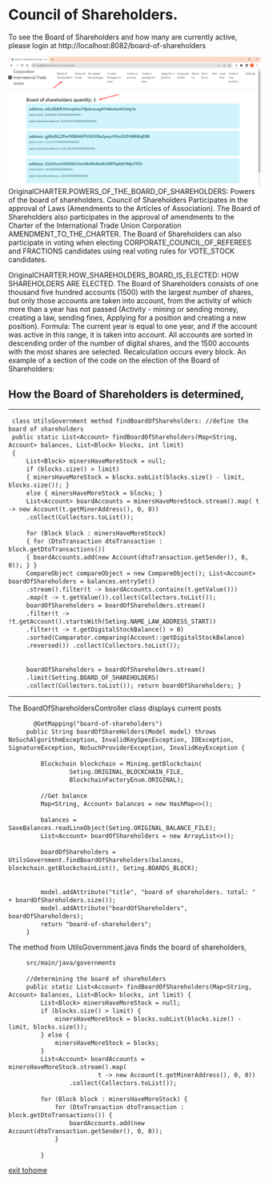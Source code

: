 # Council of Shareholders.

To see the Board of Shareholders and how many are currently active, please login at http://localhost:8082/board-of-shareholders

![Board of Shareholders](../screenshots/board-of-shareholdersEng.png)
OriginalCHARTER.POWERS_OF_THE_BOARD_OF_SHAREHOLDERS: Powers of the board of shareholders.
Council of Shareholders Participates in the approval of Laws (Amendments to the Articles of Association).
The Board of Shareholders also participates in the approval of amendments to the Charter of the International Trade Union Corporation AMENDMENT_TO_THE_CHARTER.
The Board of Shareholders can also participate in voting when electing CORPORATE_COUNCIL_OF_REFEREES and FRACTIONS candidates using
real voting rules for VOTE_STOCK candidates.

OriginalCHARTER.HOW_SHAREHOLDERS_BOARD_IS_ELECTED: HOW SHAREHOLDERS ARE ELECTED.
The Board of Shareholders consists of one thousand five hundred accounts (1500) with the largest number of shares,
but only those accounts are taken into account, from the activity of which more than a year has not passed (Activity - mining or sending money, creating a law, sending fines,
Applying for a position and creating a new position).
Formula: The current year is equal to one year, and if the account was active in this range, it is taken into account.
All accounts are sorted in descending order of the number of digital shares, and the 1500 accounts with the most shares are selected. Recalculation occurs every block.
An example of a section of the code on the election of the Board of Shareholders:

## How the Board of Shareholders is determined,

---
     class UtilsGovernment method findBoardOfShareholders: //define the board of shareholders
     public static List<Account> findBoardOfShareholders(Map<String, Account> balances, List<Block> blocks, int limit)
     {
         List<Block> minersHaveMoreStock = null;
         if (blocks.size() > limit)
         { minersHaveMoreStock = blocks.subList(blocks.size() - limit, blocks.size()); }
         else { minersHaveMoreStock = blocks; }
         List<Account> boardAccounts = minersHaveMoreStock.stream().map( t -> new Account(t.getMinerAddress(), 0, 0))
         .collect(Collectors.toList());
        
         for (Block block : minersHaveMoreStock)
         { for (DtoTransaction dtoTransaction : block.getDtoTransactions())
         { boardAccounts.add(new Account(dtoTransaction.getSender(), 0, 0)); } }
         CompareObject compareObject = new CompareObject(); List<Account> boardOfShareholders = balances.entrySet()
         .stream().filter(t -> boardAccounts.contains(t.getValue()))
         .map(t -> t.getValue()).collect(Collectors.toList());
         boardOfShareholders = boardOfShareholders.stream()
         .filter(t -> !t.getAccount().startsWith(Seting.NAME_LAW_ADDRESS_START))
         .filter(t -> t.getDigitalStockBalance() > 0)
         .sorted(Comparator.comparing(Account::getDigitalStockBalance)
         .reversed()) .collect(Collectors.toList());


         boardOfShareholders = boardOfShareholders.stream()
         .limit(Setting.BOARD_OF_SHAREHOLDERS)
         .collect(Collectors.toList()); return boardOfShareholders; }
---

The BoardOfShareholdersController class displays current posts

````
       @GetMapping("board-of-shareholders")
     public String boardOfShareHolders(Model model) throws NoSuchAlgorithmException, InvalidKeySpecException, IOException, SignatureException, NoSuchProviderException, InvalidKeyException {

         Blockchain blockchain = Mining.getBlockchain(
                 Seting.ORIGINAL_BLOCKCHAIN_FILE,
                 BlockchainFactoryEnum.ORIGINAL);

         //Get balance
         Map<String, Account> balances = new HashMap<>();

         balances = SaveBalances.readLineObject(Seting.ORIGINAL_BALANCE_FILE);
         List<Account> boardOfShareholders = new ArrayList<>();

         boardOfShareholders = UtilsGovernment.findBoardOfShareholders(balances, blockchain.getBlockchainList(), Seting.BOARDS_BLOCK);


         model.addAttribute("title", "board of shareholders. total: " + boardOfShareholders.size());
         model.addAttribute("boardOfShareholders", boardOfShareholders);
         return "board-of-shareholders";
     }

````

The method from UtilsGovernment.java finds the board of shareholders,

```
     src/main/java/governments
    
     //determining the board of shareholders
     public static List<Account> findBoardOfShareholders(Map<String, Account> balances, List<Block> blocks, int limit) {
         List<Block> minersHaveMoreStock = null;
         if (blocks.size() > limit) {
             minersHaveMoreStock = blocks.subList(blocks.size() - limit, blocks.size());
         } else {
             minersHaveMoreStock = blocks;
         }
         List<Account> boardAccounts = minersHaveMoreStock.stream().map(
                         t -> new Account(t.getMinerAddress(), 0, 0))
                 .collect(Collectors.toList());

         for (Block block : minersHaveMoreStock) {
             for (DtoTransaction dtoTransaction : block.getDtoTransactions()) {
                 boardAccounts.add(new Account(dtoTransaction.getSender(), 0, 0));
             }

         }
```

[exit tohome](./documentationEng.md)